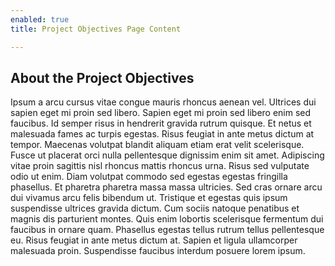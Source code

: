 ```yaml
---
enabled: true
title: Project Objectives Page Content

---
```

## About the Project Objectives

Ipsum a arcu cursus vitae congue mauris rhoncus aenean vel. Ultrices dui sapien eget mi proin sed libero. Sapien eget mi proin sed libero enim sed faucibus. Id semper risus in hendrerit gravida rutrum quisque. Et netus et malesuada fames ac turpis egestas. Risus feugiat in ante metus dictum at tempor. Maecenas volutpat blandit aliquam etiam erat velit scelerisque. Fusce ut placerat orci nulla pellentesque dignissim enim sit amet. Adipiscing vitae proin sagittis nisl rhoncus mattis rhoncus urna. Risus sed vulputate odio ut enim. Diam volutpat commodo sed egestas egestas fringilla phasellus. Et pharetra pharetra massa massa ultricies. Sed cras ornare arcu dui vivamus arcu felis bibendum ut. Tristique et egestas quis ipsum suspendisse ultrices gravida dictum. Cum sociis natoque penatibus et magnis dis parturient montes. Quis enim lobortis scelerisque fermentum dui faucibus in ornare quam. Phasellus egestas tellus rutrum tellus pellentesque eu. Risus feugiat in ante metus dictum at. Sapien et ligula ullamcorper malesuada proin. Suspendisse faucibus interdum posuere lorem ipsum.